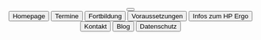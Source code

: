 <header class="site-header">
    <nav>
        <div class="logo-container">
            <!-- White Circle -->
            <div class="circle-background"></div>
            <a href="{{site.baseurl}}/">
                <amp-img src="{{site.baseurl}}\assets\images\LogoHPPT.svg" width="60px" height="60px"></amp-img>
            </a>
        </div>
        <button id="sidebartogglebutton" on="tap:sidebar.toggle" class="barbuttons burger-menu">
            <amp-img src="{{site.baseurl}}/assets/images/Burger.svg" alt="Menü öffnen" layout="fixed" width="40px" height="36px"></amp-img>
        </button>
        <div class="navbuttonsbar">
            <a class="page-link" href="{{site.baseurl}}/"><button class="barbuttons">Homepage</button></a>
            <a class="page-link" href="{{site.baseurl}}/termine-und-anmeldung/"><button class="barbuttons">Termine</button></a>
            <a class="page-link" href="{{site.baseurl}}/fortbildung-zum-heilpraktiker-Ergotherapie/"><button class="barbuttons">Fortbildung</button></a>
            <a class="page-link" href="{{site.baseurl}}/voraussetzungen-und-anerkennung/"><button class="barbuttons">Voraussetzungen</button></a>
            <a class="page-link" href="{{site.baseurl}}/was-ist-ein-heilpraktiker-Ergotherapie/"><button class="barbuttons">Infos zum HP Ergo</button></a>
            <a class="page-link" href="{{site.baseurl}}/kontakt/"><button class="barbuttons">Kontakt</button></a>
            <a class="page-link" href="{{site.baseurl}}/neuigkeiten-und-lesenswertes-zum-heilpraktiker-Ergotherapie/"><button class="barbuttons">Blog</button></a>
            <a class="page-link" href="{{site.baseurl}}/datenschutz/"><button class="barbuttons">Datenschutz</button></a>
        </div>
    </nav>
</header>
